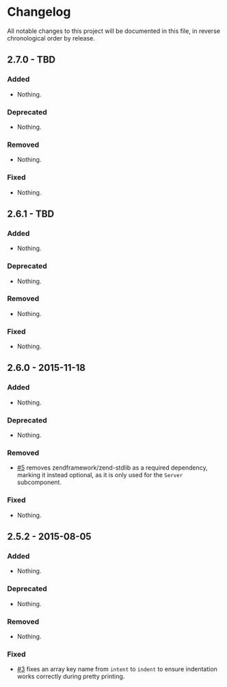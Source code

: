 # Changelog

All notable changes to this project will be documented in this file, in reverse chronological order by release.

## 2.7.0 - TBD

### Added

- Nothing.

### Deprecated

- Nothing.

### Removed

- Nothing.

### Fixed

- Nothing.

## 2.6.1 - TBD

### Added

- Nothing.

### Deprecated

- Nothing.

### Removed

- Nothing.

### Fixed

- Nothing.

## 2.6.0 - 2015-11-18

### Added

- Nothing.

### Deprecated

- Nothing.

### Removed

- [#5](https://github.com/zendframework/zend-json/pull/5) removes
  zendframework/zend-stdlib as a required dependency, marking it instead
  optional, as it is only used for the `Server` subcomponent.

### Fixed

- Nothing.

## 2.5.2 - 2015-08-05

### Added

- Nothing.

### Deprecated

- Nothing.

### Removed

- Nothing.

### Fixed

- [#3](https://github.com/zendframework/zend-json/pull/3) fixes an array key
  name from `intent` to `indent` to  ensure indentation works correctly during
  pretty printing.
